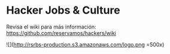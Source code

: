 # Hacker Jobs & Culture

Revisa el wiki para más información: 
https://github.com/reservamos/hackers/wiki

![](http://rsrbs-production.s3.amazonaws.com/logo.png =500x)

